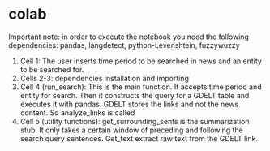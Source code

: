 # colab
Important note: in order to execute the notebook you need the following dependencies:
pandas, langdetect, python-Levenshtein, fuzzywuzzy

1) Cell 1: The user inserts time period to be searched in news and an entity to be searched for.
2) Cells 2-3: dependencies installation and importing
2) Cell 4 (run_search): This is the main function. It accepts time period and entity for search. Then it constructs the query for a GDELT table and executes it with pandas. GDELT stores the links and not the news content. So analyze_links is called
3) Cell 5 (utility functions): get_surrounding_sents is the summarization stub. It only takes a certain window of preceding and following the search query sentences. Get_text extract raw text from the GDELT link. 


